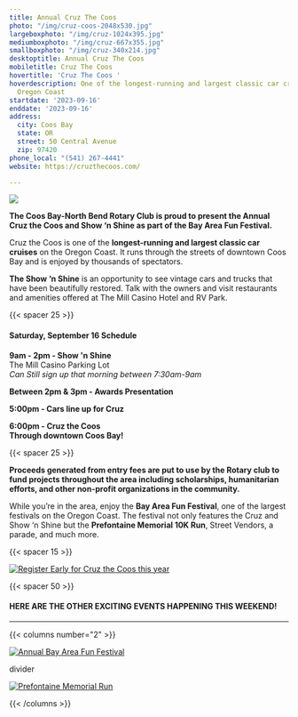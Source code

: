```yaml
---
title: Annual Cruz The Coos
photo: "/img/cruz-coos-2048x530.jpg"
largeboxphoto: "/img/cruz-1024x395.jpg"
mediumboxphoto: "/img/cruz-667x355.jpg"
smallboxphoto: "/img/cruz-340x214.jpg"
desktoptitle: Annual Cruz The Coos
mobiletitle: Cruz The Coos
hovertitle: 'Cruz The Coos '
hoverdescription: One of the longest-running and largest classic car cruises on the
  Oregon Coast
startdate: '2023-09-16'
enddate: '2023-09-16'
address:
  city: Coos Bay
  state: OR
  street: 50 Central Avenue
  zip: 97420
phone_local: "(541) 267-4441"
website: https://cruzthecoos.com/

---
```

![](/img/cruz-coos-768x512.jpeg)

**The Coos Bay-North Bend Rotary Club is proud to present the Annual Cruz the Coos and Show ‘n Shine as part of the Bay Area Fun Festival.**

Cruz the Coos is one of the **longest-running and largest classic car cruises** on the Oregon Coast. It runs through the streets of downtown Coos Bay and is enjoyed by thousands of spectators.

**The Show ‘n Shine** is an opportunity to see vintage cars and trucks that have been beautifully restored. Talk with the owners and visit restaurants and amenities offered at The Mill Casino Hotel and RV Park.

{{< spacer 25 >}}

#### Saturday, September 16 Schedule

**9am - 2pm - Show 'n Shine**  
The Mill Casino Parking Lot  
_Can Still sign up that morning between 7:30am-9am_

**Between 2pm & 3pm - Awards Presentation**

**5:00pm - Cars line up for Cruz**

**6:00pm - Cruz the Coos  
Through downtown Coos Bay!**

{{< spacer 25 >}}

**Proceeds generated from entry fees are put to use by the Rotary club to fund projects throughout the area including scholarships, humanitarian efforts, and other non-profit organizations in the community.**

While you’re in the area, enjoy the **Bay Area Fun Festival**, one of the largest festivals on the Oregon Coast. The festival not only features the Cruz and Show ‘n Shine but the **Prefontaine Memorial 10K Run**, Street Vendors, a parade, and much more.

{{< spacer 15 >}}

[![Register Early for Cruz the Coos this year](/img/register-early-banner-07-22-v02.jpg)](https://cruzthecoos.com/registration)

{{< spacer 50 >}}

#### HERE ARE THE OTHER EXCITING EVENTS HAPPENING THIS WEEKEND!

***

{{< columns number="2" >}}

[![Annual Bay Area Fun Festival](/img/bay-area-fun-fest-column-01.jpg)](/event/annual-bay-area-fun-festival)

divider

[![Prefontaine Memorial Run](/img/prefontaine-run-columns-03.jpg)](/event/annual-prefontaine-memorial-run/)

{{< /columns >}}